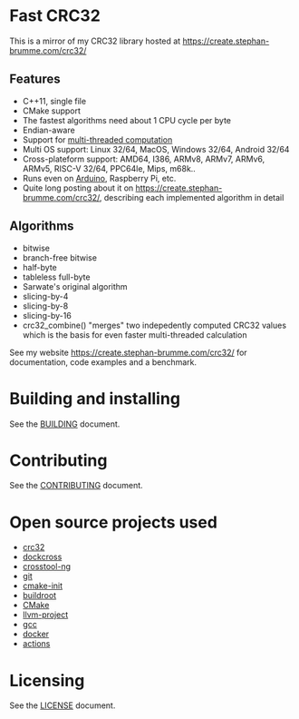 # Fast CRC32

This is a mirror of my CRC32 library hosted at https://create.stephan-brumme.com/crc32/

## Features

- C++11, single file
- CMake support
- The fastest algorithms need about 1 CPU cycle per byte
- Endian-aware
- Support for [multi-threaded computation](example/crc32_test_multithreaded.cpp)
- Multi OS support: Linux 32/64, MacOS, Windows 32/64, Android 32/64
- Cross-plateform support: AMD64, I386, ARMv8, ARMv7, ARMv6, ARMv5, RISC-V 32/64, PPC64le, Mips, m68k..
- Runs even on [Arduino](Crc32Best.ino), Raspberry Pi, etc.
- Quite long posting about it on https://create.stephan-brumme.com/crc32/, describing each implemented algorithm in detail

## Algorithms

- bitwise
- branch-free bitwise
- half-byte
- tableless full-byte
- Sarwate's original algorithm
- slicing-by-4
- slicing-by-8
- slicing-by-16
- crc32_combine() "merges" two indepedently computed CRC32 values which is the basis for even faster multi-threaded calculation

See my website https://create.stephan-brumme.com/crc32/ for documentation, code examples and a benchmark.

# Building and installing

See the [BUILDING](BUILDING.md) document.

# Contributing

See the [CONTRIBUTING](CONTRIBUTING.md) document.

# Open source projects used

- [crc32](https://github.com/stbrumme/crc32)
- [dockcross](https://github.com/dockcross/dockcross)
- [crosstool-ng](https://github.com/crosstool-ng/crosstool-ng)
- [git](https://github.com/git/git)
- [cmake-init](https://github.com/friendlyanon/cmake-init)
- [buildroot](https://github.com/buildroot/buildroot)
- [CMake](https://github.com/Kitware/CMake)
- [llvm-project](https://github.com/llvm/llvm-project)
- [gcc](https://github.com/gcc-mirror/gcc)
- [docker](https://github.com/docker/docker)
- [actions](https://github.com/actions/virtual-environments)

# Licensing

See the [LICENSE](LICENSE) document.
